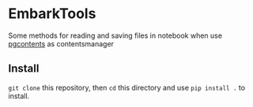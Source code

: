 # EmbarkTools
Some methods for reading and saving files in notebook when use [pgcontents](https://github.com/quantopian/pgcontents) as contentsmanager 

## Install
`git clone` this repository, then `cd` this directory and use `pip install .` to install.
